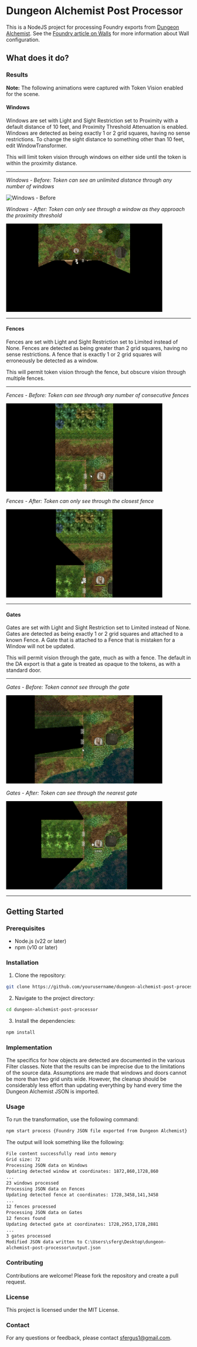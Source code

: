 # Dungeon Alchemist Post Processor

This is a NodeJS project for processing Foundry exports from [Dungeon Alchemist](https://store.steampowered.com/app/1588530/Dungeon_Alchemist/). See the [Foundry article on Walls](https://foundryvtt.com/article/walls/) for more information about Wall configuration.

## What does it do?

### Results

**Note:** The following animations were captured with Token Vision enabled for the scene.

#### Windows

Windows are set with Light and Sight Restriction set to Proximity with a default
distance of 10 feet, and Proximity Threshold Attenuation is enabled. Windows are detected
as being exactly 1 or 2 grid squares, having no sense restrictions. To change the sight
distance to something other than 10 feet, edit WindowTransformer.

This will limit token vision through windows on either side until the token is within
the proximity distance.

---

_Windows - Before: Token can see an unlimited distance through any number of windows_

![Windows - Before](./docs/windows-before.gif)

_Windows - After: Token can only see through a window as they approach the proximity threshold_

![Windows - After](./docs/windows-after.gif)

---

#### Fences

Fences are set with Light and Sight Restriction set to Limited instead of None.
Fences are detected as being greater than 2 grid squares, having no sense restrictions. A
fence that is exactly 1 or 2 grid squares will erroneously be detected as a window.

This will permit token vision through the fence, but obscure vision through multiple
fences.

---

_Fences - Before: Token can see through any number of consecutive fences_

![Fences - Before](./docs/fences-before.gif)

_Fences - After: Token can only see through the closest fence_

![Fences - After](./docs/fences-after.gif)

---

#### Gates

Gates are set with Light and Sight Restriction set to Limited instead of None.
Gates are detected as being exactly 1 or 2 grid squares and attached to a known Fence. A
Gate that is attached to a Fence that is mistaken for a Window will not be updated.

This will permit vision through the gate, much as with a fence. The default in the
DA export is that a gate is treated as opaque to the tokens, as with a standard door.

---

_Gates - Before: Token cannot see through the gate_

![Gates - Before](./docs/gates-before.gif)

_Gates - After: Token can see through the nearest gate_

![Gates - After](./docs/gates-after.gif)

---

## Getting Started

### Prerequisites

- Node.js (v22 or later)
- npm (v10 or later)

### Installation

1. Clone the repository:

```sh
git clone https://github.com/yourusername/dungeon-alchemist-post-processor.git
```

2. Navigate to the project directory:

```sh
cd dungeon-alchemist-post-processor
```

3. Install the dependencies:

```sh
npm install
```

### Implementation

The specifics for how objects are detected are documented in the various Filter classes. Note
that the results can be imprecise due to the limitations of the source data. Assumptions are
made that windows and doors cannot be more than two grid units wide. However, the cleanup
should be considerably less effort than updating everything by hand every time the Dungeon
Alchemist JSON is imported.

### Usage

To run the transformation, use the following command:

```sh
npm start process {Foundry JSON file exported from Dungeon Alchemist}
```

The output will look something like the following:

```
File content successfully read into memory
Grid size: 72
Processing JSON data on Windows
Updating detected window at coordinates: 1872,860,1728,860
...
23 windows processed
Processing JSON data on Fences
Updating detected fence at coordinates: 1728,3458,141,3458
...
12 fences processed
Processing JSON data on Gates
12 fences found
Updating detected gate at coordinates: 1728,2953,1728,2881
...
3 gates processed
Modified JSON data written to C:\Users\sferg\Desktop\dungeon-alchemist-post-processor\output.json
```

### Contributing

Contributions are welcome! Please fork the repository and create a pull request.

### License

This project is licensed under the MIT License.

### Contact

For any questions or feedback, please contact [sfergus1@gmail.com](mailto:sfergus1@gmail.com).
